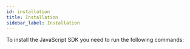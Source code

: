 ```yaml
---
id: installation
title: Installation
sidebar_label: Installation
---
```


To install the JavaScript SDK you need to run the following commands:

```

```
